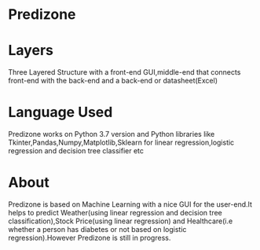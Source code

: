 # Predizone
# Layers 
Three Layered Structure with a front-end GUI,middle-end that connects front-end with the back-end and a back-end or datasheet(Excel)
# Language Used 
Predizone works on Python 3.7 version and Python libraries like Tkinter,Pandas,Numpy,Matplotlib,Sklearn for linear regression,logistic regression and decision tree classifier etc
# About 
Predizone is based on Machine Learning with a nice GUI for the user-end.It helps to predict Weather(using linear regression and decision tree classification),Stock Price(using linear regression) and Healthcare(i.e whether a person has diabetes or not based on logistic regression).However Predizone is still in progress.
